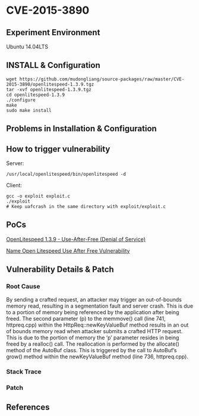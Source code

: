 # CVE-2015-3890

## Experiment Environment

Ubuntu 14.04LTS

## INSTALL & Configuration

```
wget https://github.com/mudongliang/source-packages/raw/master/CVE-2015-3890/openlitespeed-1.3.9.tgz
tar -xvf openlitespeed-1.3.9.tgz
cd openlitespeed-1.3.9
./configure
make
sudo make install
```

## Problems in Installation & Configuration


## How to trigger vulnerability

Server:

```
/usr/local/openlitespeed/bin/openlitespeed -d
```

Client:

```
gcc -o exploit exploit.c
./exploit
# Keep uafcrash in the same directory with exploit/exploit.c
```

## PoCs

[OpenLitespeed 1.3.9 - Use-After-Free (Denial of Service)](https://www.exploit-db.com/exploits/37051/)

[Name Open Litespeed Use After Free Vulnerability](https://www.security-assessment.com/files/documents/advisory/Open%20Litespeed%20Use%20After%20Free%20Vulnerability.pdf)

## Vulnerability Details & Patch

### Root Cause

By sending a crafted request, an attacker may trigger an out-of-bounds memory read, resulting in a segmentation
fault and server crash. This is due to a portion of memory being referenced by the application after being freed.
The second parameter (p) to the memmove() call (line 741, httpreq.cpp) within the HttpReq::newKeyValueBuf
method results in an out of bounds memory read when attacker submits a crafted HTTP request. This is due to the
portion of memory the ‘p’ parameter resides in being freed by a realloc() call. The reallocation is performed by the
allocate() method of the AutoBuf class. This is triggered by the call to AutoBuf’s grow() method within the
newKeyValueBuf method (line 736, httpreq.cpp).

### Stack Trace

### Patch

## References
